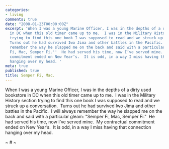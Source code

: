 ```yaml
---
categories:
- living
comments: true
date: "2008-01-23T00:00:00Z"
excerpt: 'When I was a young Marine Officer, I was in the depths of a dirty used bookstore
  in DC when this old timer came up to me.  I was in the Military History section
  trying to find this one book I was supposed to read and we struck up a conversation. 
  Turns out he had survived Iwo Jima and other battles in the Pacific.  I will always
  remember the way he slapped me on the back and said with a particular gleam: ''Semper
  Fi, Mac, Semper Fi.''  He had served his time, now I’ve served mine.  My contractual
  commitment ended on New Year’s.  It is odd, in a way I miss having that connection
  hanging over my head. '
meta: true
published: true
title: Semper Fi, Mac.
---
```


When I was a young Marine Officer, I was in the depths of a dirty used bookstore in DC when this old timer came up to me.  I was in the Military History section trying to find this one book I was supposed to read and we struck up a conversation.  Turns out he had survived Iwo Jima and other battles in the Pacific.  I will always remember the way he slapped me on the back and said with a particular gleam: "Semper Fi, Mac, Semper Fi."  He had served his time, now I’ve served mine.  My contractual commitment ended on New Year’s.  It is odd, in a way I miss having that connection hanging over my head.  

~ # ~